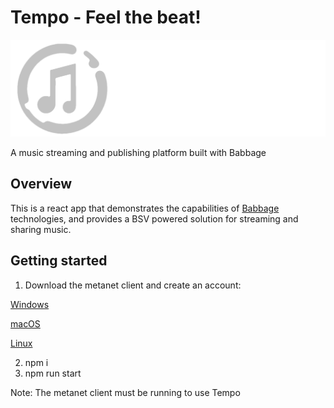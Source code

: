 # Tempo - Feel the beat!
 ![Getting Started](./src/assets/Images/tempoLogo.png)

 A music streaming and publishing platform built with Babbage

## Overview

This is a react app that demonstrates the capabilities of [Babbage](https://projectbabbage.com) technologies, and provides a BSV powered solution for streaming and sharing music.

## Getting started

1. Download the metanet client and create an account:
   
[Windows](https://projectbabbage.com/desktop/res/stageline/MetaNet%20Stageline.exe)

[macOS](https://projectbabbage.com/desktop/res/stageline/MetaNet%20Stageline.exe)

[Linux](https://projectbabbage.com/desktop/res/stageline/MetaNet%20Stageline.AppImage)

2. npm i
3. npm run start

Note: The metanet client must be running to use Tempo

